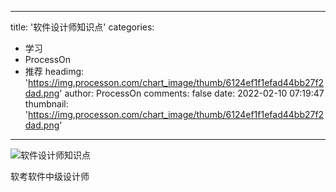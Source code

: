 
---
title: '软件设计师知识点'
categories: 
 - 学习
 - ProcessOn
 - 推荐
headimg: 'https://img.processon.com/chart_image/thumb/6124ef1f1efad44bb27f2dad.png'
author: ProcessOn
comments: false
date: 2022-02-10 07:19:47
thumbnail: 'https://img.processon.com/chart_image/thumb/6124ef1f1efad44bb27f2dad.png'
---

<div>   
<img class="thumb" alt="软件设计师知识点" src="https://img.processon.com/chart_image/thumb/6124ef1f1efad44bb27f2dad.png" referrerpolicy="no-referrer">
<p>软考软件中级设计师</p>  
</div>
            